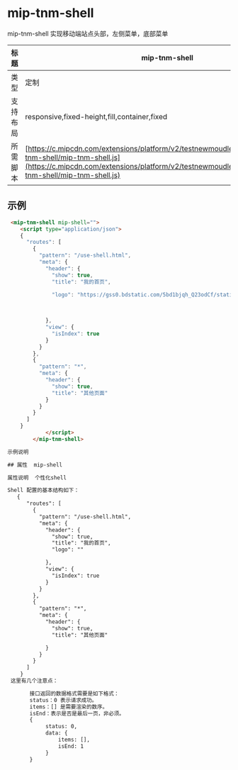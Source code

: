 # mip-tnm-shell

mip-tnm-shell 实现移动端站点头部，左侧菜单，底部菜单

标题|mip-tnm-shell
----|----
类型|定制
支持布局|responsive,fixed-height,fill,container,fixed
所需脚本| [https://c.mipcdn.com/extensions/platform/v2/testnewmoudle7.no2.35nic.com/mip-tnm-shell/mip-tnm-shell.js](https://c.mipcdn.com/extensions/platform/v2/testnewmoudle7.no2.35nic.com/mip-tnm-shell/mip-tnm-shell.js)

## 示例
```html
 <mip-tnm-shell mip-shell="">
    <script type="application/json">
    {
      "routes": [
        {
          "pattern": "/use-shell.html",
          "meta": {
            "header": {
              "show": true,
              "title": "我的首页",

              "logo": "https://gss0.bdstatic.com/5bd1bjqh_Q23odCf/static/wiseindex/img/favicon64.ico"

             
              
            },
            "view": {
              "isIndex": true
            }
          }
        },
        {
          "pattern": "*",
          "meta": {
            "header": {
              "show": true,
              "title": "其他页面"
            }
          }
        }
      ]
    }
            </script>
        </mip-tnm-shell>

示例说明

## 属性  mip-shell

属性说明  个性化shell

Shell 配置的基本结构如下：
   {
      "routes": [
        {
          "pattern": "/use-shell.html",
          "meta": {
            "header": {
              "show": true,
              "title": "我的首页",
              "logo": ""

            },
            "view": {
              "isIndex": true
            }
          }
        },
        {
          "pattern": "*",
          "meta": {
            "header": {
              "show": true,
              "title": "其他页面"

            }
          }
        }
      ]
    }
 这里有几个注意点：

       接口返回的数据格式需要是如下格式：
       status：0 表示请求成功。
       items：[] 是需要渲染的数序。
       isEnd：表示是否是最后一页，非必须。
       {
            status: 0,
            data: {
                items: [],
                isEnd: 1
            }
       }